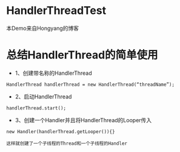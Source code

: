 # HandlerThreadTest
本Demo来自Hongyang的博客


# 总结HandlerThread的简单使用

 - 1、创建带名称的HandlerThread
```
HandlerThread handlerThread = new HandlerThread(“threadName”);
```
 - 2、启动HandlerThread
```
handlerThread.start();
```
 - 3、创建一个Handler并且将HandlerThread的Looper传入
```
new Handler(handlerThread.getLooper()){}
```
	这样就创建了一个子线程的Thread和一个子线程的Handler

